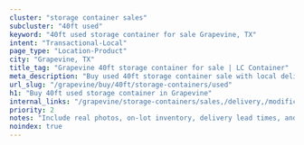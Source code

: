 ```yaml
---
cluster: "storage container sales"
subcluster: "40ft used"
keyword: "40ft used storage container for sale Grapevine, TX"
intent: "Transactional-Local"
page_type: "Location-Product"
city: "Grapevine, TX"
title_tag: "Grapevine 40ft storage container for sale | LC Container"
meta_description: "Buy used 40ft storage container sale with local delivery in Grapevine, TX. LC Container — local Since 2003. Request a fast quote today."
url_slug: "/grapevine/buy/40ft/storage-containers/used"
h1: "Buy 40ft used storage container in Grapevine"
internal_links: "/grapevine/storage-containers/sales,/delivery,/modifications"
priority: 2
notes: "Include real photos, on-lot inventory, delivery lead times, and financing info."
noindex: true
---
```


<!-- TODO: Add unique city/inventory copy, images, and internal links here. -->
